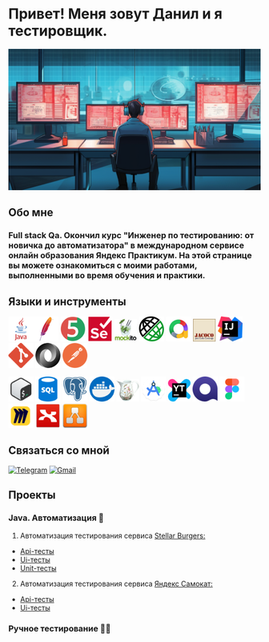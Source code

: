 
# Привет! Меня зовут Данил и я тестировщик. 

![Header](https://github.com/FixStress/fixStress/blob/main/assets/header2.png)

## Обо мне
### Full stack Qa. Окончил курс "Инженер по тестированию: от новичка до автоматизатора" в международном сервисе онлайн образования Яндекс Практикум. На этой странице вы можете ознакомиться с моими работами, выполненными во время обучения и практики.
### 

## Языки и инструменты

<img src="https://github.com/FixStress/fixStress/blob/main/assets/java-logo.png" title="Java" width="50"/><img src="https://github.com/FixStress/fixStress/blob/main/assets/maven-logo.png" title="Maven" width="50"/> <img src="https://github.com/FixStress/fixStress/blob/main/assets/junit5-logo.png" title="JUnit 5" width="50"/> <img src="https://github.com/FixStress/fixStress/blob/main/assets/Selenium.png" title="Selenium" width="50"/> <img src="https://github.com/FixStress/fixStress/blob/main/assets/mockito-logo.png" title="Mockito" width="45"/> <img src="https://github.com/FixStress/fixStress/blob/main/assets/rest-assured-logo.png" title="REST Assured" width="50"/> <img src="https://github.com/FixStress/fixStress/blob/main/assets/allure-logo.png" title="Allure" width="50"/> <img src="https://github.com/FixStress/fixStress/blob/main/assets/jacoco-logo.png" title="Jacoco" width="45"/> <img src="https://github.com/FixStress/fixStress/blob/main/assets/intellijidea-logo.png" title="IntellijIDEA" width="50"/> <img src="https://github.com/FixStress/fixStress/blob/main/assets/git-logo.png" title="Git" width="50"/> <img src="https://github.com/FixStress/fixStress/blob/main/assets/json-logo.png" title="JSON" width="50"/> <img src="https://github.com/FixStress/fixStress/blob/main/assets/postman-logo.png" title="Postman" width="50"/>

<img src="https://github.com/FixStress/fixStress/blob/main/assets/bash-logo.png" title="Bash" width="50"/> <img src="https://github.com/FixStress/fixStress/blob/main/assets/sql-logo.png" title="SQL" width="50"/> <img src="https://github.com/FixStress/fixStress/blob/main/assets/postgresql-logo.png" title="PostgreSQL" width="50"/> <img src="https://github.com/FixStress/fixStress/blob/main/assets/docker-logo.png" title="Docker" width="50"/> <img src="https://github.com/FixStress/fixStress/blob/main/assets/charles-logo.png" title="Charles" width="45"/> <img src="https://github.com/FixStress/fixStress/blob/main/assets/android-studio-logo.png" title="Android Studio" width="50"/> <img src="https://github.com/FixStress/fixStress/blob/main/assets/youtrack-logo.png" title="YouTrack" width="45"/> <img src="https://github.com/FixStress/fixStress/blob/main/assets/qase-logo.png" title="Qase" width="50"/> <img src="https://github.com/FixStress/fixStress/blob/main/assets/figma-logo.png" title="Figma" width="50"/> <img src="https://github.com/FixStress/fixStress/blob/main/assets/miro-logo.png" title="Miro" width="50"/> <img src="https://github.com/FixStress/fixStress/blob/main/assets/xmind-logo.png" title="Xmind" width="50"/> <img src="https://github.com/FixStress/fixStress/blob/main/assets/drawio-logo.png" title="draw.io" width="50"/>

## Связаться со мной
[![Telegram](https://img.shields.io/badge/-Telegram-090909?style-for-the-badge&logo=telegram)](https://t.me/fix_stress)
[![Gmail](https://img.shields.io/badge/-danil.fixstress.astakhov@gmail.com-090909?style-for-the-badge&logo=gmail)]()

## Проекты

### Java. Автоматизация :robot: 
1. Автоматизация тестирования сервиса [Stellar Burgers:](https://stellarburgers.nomoreparties.site/)
* [Api-тесты](https://github.com/FixStress/Api-tests_for_Stellar_Burgers)
* [Ui-тесты](https://github.com/FixStress/Ui-tests_for_Stellar_Burgers)
* [Unit-тесты](https://github.com/FixStress/Unit-tests_for_Stellar_Burgers)
2. Автоматизация тестирования сервиса [Яндекс Самокат:](https://qa-scooter.praktikum-services.ru/)
* [Api-тесты](https://github.com/FixStress/Api-tests_for_Yandex_Scooter)
* [Ui-тесты](https://github.com/FixStress/Ui-tests_for_Yandex_Scooter)

### Ручное тестирование :technologist:
